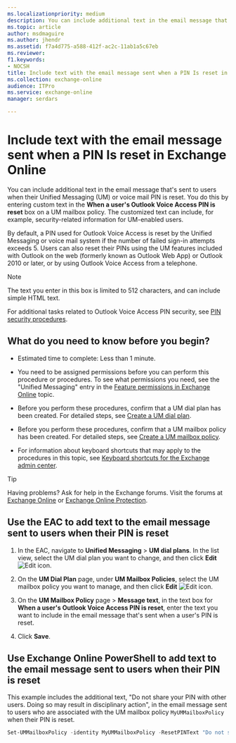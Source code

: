 ```yaml
---
ms.localizationpriority: medium
description: You can include additional text in the email message that's sent to users when their Unified Messaging (UM) or voice mail PIN is reset. You do this by entering custom text in the When a user's Outlook Voice Access PIN is reset box on a UM mailbox policy. The customized text can include, for example, security-related information for UM-enabled users.
ms.topic: article
author: msdmaguire
ms.author: jhendr
ms.assetid: f7a4d775-a588-412f-ac2c-11ab1a5c67eb
ms.reviewer: 
f1.keywords:
- NOCSH
title: Include text with the email message sent when a PIN Is reset in Exchange Online
ms.collection: exchange-online
audience: ITPro
ms.service: exchange-online
manager: serdars

---
```


# Include text with the email message sent when a PIN Is reset in Exchange Online

You can include additional text in the email message that's sent to users when their Unified Messaging (UM) or voice mail PIN is reset. You do this by entering custom text in the **When a user's Outlook Voice Access PIN is reset** box on a UM mailbox policy. The customized text can include, for example, security-related information for UM-enabled users.

By default, a PIN used for Outlook Voice Access is reset by the Unified Messaging or voice mail system if the number of failed sign-in attempts exceeds 5. Users can also reset their PINs using the UM features included with Outlook on the web (formerly known as Outlook Web App) or Outlook 2010 or later, or by using Outlook Voice Access from a telephone.

> [!NOTE]
> The text you enter in this box is limited to 512 characters, and can include simple HTML text.

For additional tasks related to Outlook Voice Access PIN security, see [PIN security procedures](pin-security-procedures.md).

## What do you need to know before you begin?

- Estimated time to complete: Less than 1 minute.

- You need to be assigned permissions before you can perform this procedure or procedures. To see what permissions you need, see the "Unified Messaging" entry in the [Feature permissions in Exchange Online](../../permissions-exo/feature-permissions.md) topic.

- Before you perform these procedures, confirm that a UM dial plan has been created. For detailed steps, see [Create a UM dial plan](../../voice-mail-unified-messaging/connect-voice-mail-system/create-um-dial-plan.md).

- Before you perform these procedures, confirm that a UM mailbox policy has been created. For detailed steps, see [Create a UM mailbox policy](../../voice-mail-unified-messaging/set-up-voice-mail/create-um-mailbox-policy.md).

- For information about keyboard shortcuts that may apply to the procedures in this topic, see [Keyboard shortcuts for the Exchange admin center](../../accessibility/keyboard-shortcuts-in-admin-center.md).

> [!TIP]
> Having problems? Ask for help in the Exchange forums. Visit the forums at [Exchange Online](https://social.technet.microsoft.com/forums/msonline/home?forum=onlineservicesexchange) or [Exchange Online Protection](https://social.technet.microsoft.com/forums/forefront/home?forum=FOPE).

## Use the EAC to add text to the email message sent to users when their PIN is reset

1. In the EAC, navigate to **Unified Messaging** \> **UM dial plans**. In the list view, select the UM dial plan you want to change, and then click **Edit** ![Edit icon](../../media/ITPro_EAC_EditIcon.gif).

2. On the **UM Dial Plan** page, under **UM Mailbox Policies**, select the UM mailbox policy you want to manage, and then click **Edit** ![Edit icon](../../media/ITPro_EAC_EditIcon.gif).

3. On the **UM Mailbox Policy** page \> **Message text**, in the text box for **When a user's Outlook Voice Access PIN is reset**, enter the text you want to include in the email message that's sent when a user's PIN is reset.

4. Click **Save**.

## Use Exchange Online PowerShell to add text to the email message sent to users when their PIN is reset

This example includes the additional text, "Do not share your PIN with other users. Doing so may result in disciplinary action", in the email message sent to users who are associated with the UM mailbox policy `MyUMMailboxPolicy` when their PIN is reset.

```PowerShell
Set-UMMailboxPolicy -identity MyUMMailboxPolicy -ResetPINText "Do not share your PIN with other users. Doing so may result in disciplinary action."
```
